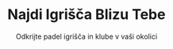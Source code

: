 ---
title: "Najdi Igrišča Blizu Tebe"
subtitle: "Odkrijte padel igrišča in klube v vaši okolici"
playgrounds:
  - title: "Ljubljana Padel Center"
    description: "Moderne padel igrišča v centru Ljubljane z profesionalnimi trenerji."
    location: "Ljubljana, Slovenija"
    icon: "map-marker-alt"
    backgroundImage: ""
  - title: "Maribor Padel Club"
    description: "Prvi padel klub v Mariboru z 4 igrišči in kavarno."
    location: "Maribor, Slovenija"
    icon: "map-marker-alt"
    backgroundImage: ""
  - title: "Koper Padel Arena"
    description: "Nova padel arena na obali z odličnimi pogledi."
    location: "Koper, Slovenija"
    icon: "map-marker-alt"
    backgroundImage: ""
  - title: "Celje Padel Center"
    description: "Familiarni padel center z različnimi programi za vse starosti."
    location: "Celje, Slovenija"
    icon: "map-marker-alt"
    backgroundImage: ""
--- 